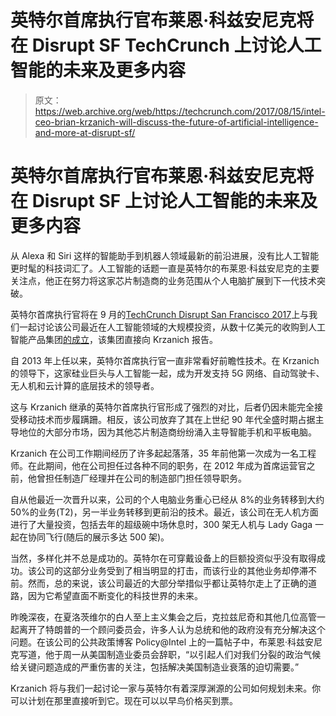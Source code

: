 # 英特尔首席执行官布莱恩·科兹安尼克将在 Disrupt SF TechCrunch 上讨论人工智能的未来及更多内容

> 原文：<https://web.archive.org/web/https://techcrunch.com/2017/08/15/intel-ceo-brian-krzanich-will-discuss-the-future-of-artificial-intelligence-and-more-at-disrupt-sf/>

# 英特尔首席执行官布莱恩·科兹安尼克将在 Disrupt SF 上讨论人工智能的未来及更多内容

从 Alexa 和 Siri 这样的智能助手到机器人领域最新的前沿进展，没有比人工智能更时髦的科技词汇了。人工智能的话题一直是英特尔的布莱恩·科兹安尼克的主要关注点，他正在努力将这家芯片制造商的业务范围从个人电脑扩展到下一代技术突破。

英特尔首席执行官将在 9 月的[TechCrunch Disrupt San Francisco 2017](https://web.archive.org/web/20230205194630/https://techcrunch.com/event-info/disrupt-sf-2017/?utm_medium=organicpost22top&utm_campaign=disruptsf&utm_source=TC&unii-trigger-open=574GFD&ref=organicpost22top)上与我们一起讨论该公司最近在人工智能领域的大规模投资，从数十亿美元的收购到人工智能产品集团[的成立](https://web.archive.org/web/20230205194630/https://newsroom.intel.com/editorials/making-future-starts-with-focus-ai/)，该集团直接向 Krzanich 报告。

自 2013 年上任以来，英特尔首席执行官一直非常看好前瞻性技术。在 Krzanich 的领导下，这家硅业巨头与人工智能一起，成为开发支持 5G 网络、自动驾驶卡、无人机和云计算的底层技术的领导者。

这与 Krzanich 继承的英特尔首席执行官形成了强烈的对比，后者仍因未能完全接受移动技术而步履蹒跚。相反，该公司放弃了其在上世纪 90 年代全盛时期占据主导地位的大部分市场，因为其他芯片制造商纷纷涌入主导智能手机和平板电脑。

Krzanich 在公司工作期间经历了许多起起落落，35 年前他第一次成为一名工程师。在此期间，他在公司担任过各种不同的职务，在 2012 年成为首席运营官之前，他曾担任制造厂经理并在公司的制造部门担任领导职务。

自从他最近一次晋升以来，公司的个人电脑业务重心已经从 8%的业务转移到大约 50%的业务(T2)，另一半业务转移到更前沿的技术。最近，该公司在无人机方面进行了大量投资，包括去年的超级碗中场休息时，300 架无人机与 Lady Gaga 一起在协同飞行(随后的展示多达 500 架)。

当然，多样化并不总是成功的。英特尔在可穿戴设备上的巨额投资似乎没有取得成功。该公司的这部分业务受到了相当明显的打击，而该行业的其他业务却停滞不前。然而，总的来说，该公司最近的大部分举措似乎都让英特尔走上了正确的道路，因为它希望直面不断变化的科技世界的未来。

昨晚深夜，在夏洛茨维尔的白人至上主义集会之后，克拉兹尼奇和其他几位高管一起离开了特朗普的一个顾问委员会，许多人认为总统和他的政府没有充分解决这个问题。在该公司的公共政策博客 Policy@Intel 上的一篇帖子中，布莱恩·科兹安尼克写道，他于周一从美国制造业委员会辞职，“以引起人们对我们分裂的政治气候给关键问题造成的严重伤害的关注，包括解决美国制造业衰落的迫切需要。”

Krzanich 将与我们一起讨论一家与英特尔有着深厚渊源的公司如何规划未来。你可以计划在那里直接听到它。现在可以以早鸟价格买到票。